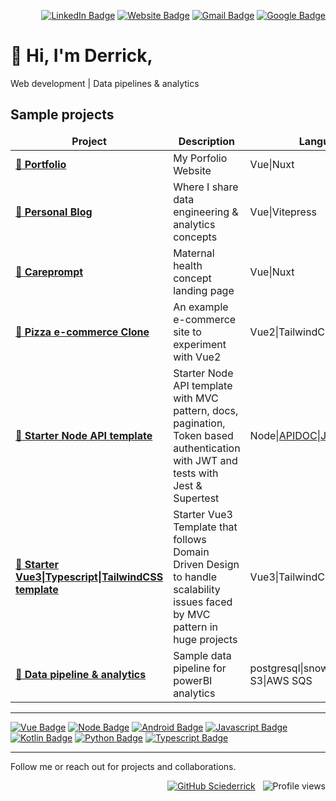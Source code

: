 <div align="right">

[![LinkedIn Badge](https://img.shields.io/badge/LinkedIn-%230077B5.svg?logo=linkedin&logoColor=white)](https://www.linkedin.com/in/derrick-mbarani/)
[![Website Badge](https://img.shields.io/badge/-website-black?logo=googlechrome&style=flat&logoColor=white)](https://derrick.ink/)
[![Gmail Badge](https://img.shields.io/badge/-derrickmbarani-c14438?style=flat&logo=Gmail&logoColor=white&link=mailto:derrickmbarani@gmail.com)](mailto:derrickmbarani@gmail.com)
[![Google Badge](https://img.shields.io/badge/-g.dev-32cd32?style=flat&logo=Google&logoColor=white)](https://g.dev/derrick_mbarani)
</div>

# :wave: Hi, I'm Derrick,

Web development | Data pipelines & analytics

## Sample projects

<table>
<thead align="center">
    <tr border: none;>
    <td><b>Project</b></td>
    <td><b>Description</b></td>
    <td><b>Language</b></td>
    <td><b>Status</b></td>
    <td><b>Link</b></td>
    </tr>
</thead>
<tbody>
    <tr>
        <td><a href="https://github.com/Sciederrick/Sciederrick"><b>🚀 Portfolio</b></a></td>
        <td>My Porfolio Website</td>
        <td>Vue|Nuxt</td>
        <td>█████ 100%</td>
        <td><a href="https://www.derrick.ink/">🔗&nbsp;&nbsp;website</a></td>
    </tr>
    <tr>
        <td><a href="https://github.com/Sciederrick/blog"><b>🚀 Personal Blog</b></a></td>
        <td>Where I share data engineering & analytics concepts</td>
        <td>Vue|Vitepress</td>
        <td>█████ 100%</td>
        <td><a href="https://derricks-data-blog.vercel.app/">🔗&nbsp;&nbsp;website</a></td>
    </tr>
    <tr>
        <td><a href="https://github.com/Sciederrick/CarePrompt"><b>🚀 Careprompt</b></a></td>
        <td>Maternal health concept landing page</td>
        <td>Vue|Nuxt</td>
        <td>█████ 100%</td>
        <td><a href="https://care-prompt.vercel.app">🔗&nbsp;&nbsp;website</a></td>
    </tr>
    <tr>
        <td><a href="https://github.com/Sciederrick/pizza-shop"><b>🚀 Pizza e-commerce Clone</b></a></td>
        <td>An example e-commerce site to experiment with Vue2</td>
        <td>Vue2|TailwindCSS</td>
        <td>████90%</td>
        <td><a href="https://pizza-shop-little-italy.vercel.app/">🔗&nbsp;&nbsp;website</a></td>
    </tr>
    <tr>
        <td><a href="https://github.com/Sciederrick/Node.js_API_Template"><b>🚀 Starter Node API template</b></a></td>
        <td>Starter Node API template with MVC pattern, docs, pagination, Token based authentication with JWT and tests with Jest & Supertest</td>
        <td>Node|<a href="https://apidocjs.com/">APIDOC</a>|<a href="https://jestjs.io/">Jest</a></td>
        <td>█████ 100%</td>
        <td><a href="https://github.com/Sciederrick/Node.js_API_Template">🔗&nbsp;&nbsp;repo</a></td>
    </tr>
    <tr>
        <td><a href="https://github.com/Sciederrick/Vue3.DDD.Template"><b>🚀 Starter Vue3|Typescript|TailwindCSS template</b></a></td>
        <td>Starter Vue3 Template that follows Domain Driven Design to handle scalability issues faced by MVC pattern in huge projects</td>
        <td>Vue3|TailwindCSS</td>
        <td>████80%</td>
        <td><a href="https://github.com/Sciederrick/Vue3.DDD.Template">🔗&nbsp;&nbsp;repo</a></td>
    </tr>
    <tr>
        <td><a href="https://github.com/Sciederrick/dbt_craigslist_vehicles"><b>🚀 Data pipeline & analytics</b></a></td>
        <td>Sample data pipeline for powerBI analytics</td>
        <td>postgresql|snowflake|dbt|AWS S3|AWS SQS</td>
        <td>█████ 100%</td>
        <td><a href="[https://github.com/Sciederrick/Vue3.DDD.Template](https://sciederrick.github.io/dbt_craigslist_vehicles/)">🔗&nbsp;&nbsp;gh pages</a></td>
    </tr>
</tbody>
</table>

<hr/> 
    
[![Vue Badge](https://img.shields.io/badge/-VueJS-3c4e64?style=for-the-badge&logo=vue.js&logoColor=white&logoWidth=30)](https://vuejs.org/)
[![Node Badge](https://img.shields.io/badge/-NodeJS-3a5311?style=for-the-badge&logo=node.js&logoColor=white&logoWidth=30)](https://nodejs.org/)
[![Android Badge](https://img.shields.io/badge/-Android-32cd32?style=for-the-badge&logo=android&logoColor=white&logoWidth=30)](https://developer.android.com/)
[![Javascript Badge](https://img.shields.io/badge/-Javascript-efd81d?style=for-the-badge&logo=javascript&logoColor=black&logoWidth=30)](https://www.javascript.com/)
[![Kotlin Badge](https://img.shields.io/badge/-Kotlin-E24462?style=for-the-badge&logo=kotlin&logoColor=b125ea&logoWidth=30)](https://kotlinlang.org/)
[![Python Badge](https://img.shields.io/badge/-Python-efd81d?style=for-the-badge&logo=python&logoWidth=30)](https://www.python.org/)
[![Typescript Badge](https://img.shields.io/badge/-Typescript-FFFFF0?style=for-the-badge&logo=typescript&logoWidth=30)](https://www.typescriptlang.org/)

<hr/>
Follow me or reach out for projects and collaborations.
<div align="right">
    
[![GitHub Sciederrick](https://img.shields.io/github/followers/sciederrick?label=follow&style=social)](https://github.com/Sciederrick)
&nbsp;
![Profile views](https://views.igorkowalczyk.vercel.app/api/badge/Sciederrick)
    
</div>
